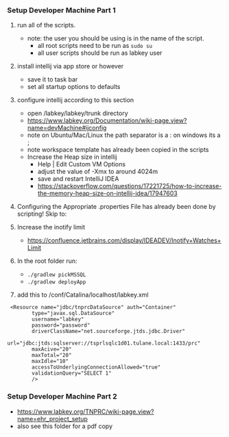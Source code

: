 ### Setup Developer Machine Part 1
1. run all of the scripts.
    * note: the user you should be using is in the name of the script.
        * all root scripts need to be run as `sudo su`
        * all user scripts should be run as labkey user

2. install intellij via app store or however
    * save it to task bar
    * set all startup options to defaults
    
3. configure intellij according to this section
    * open /labkey/labkey/trunk directory
    * https://www.labkey.org/Documentation/wiki-page.view?name=devMachine#ijconfig
    * note on Ubuntu/Mac/Linux the path separator is a :  on windows its a ;
    * note workspace template has already been copied in the scripts
    * Increase the Heap size in intellij
        * Help | Edit Custom VM Options
        * adjust the value of -Xmx to around 4024m
        * save and restart IntelliJ IDEA
        * https://stackoverflow.com/questions/17221725/how-to-increase-the-memory-heap-size-on-intellij-idea/17947603

4. Configuring the Appropriate .properties File has already been done by scripting! Skip to:

5. Increase the inotify limit
    * https://confluence.jetbrains.com/display/IDEADEV/Inotify+Watches+Limit

5. In the root folder run:
    * `./gradlew pickMSSQL`
    * `./gradlew deployApp`

6. add this to <tomcat home>/conf/Catalina/localhost/labkey.xml
```
 <Resource name="jdbc/tnprcDataSource" auth="Container"
        type="javax.sql.DataSource"
        username="labkey"
        password="password"
        driverClassName="net.sourceforge.jtds.jdbc.Driver"
        url="jdbc:jtds:sqlserver://tsprlsqlc1d01.tulane.local:1433/prc"
        maxAcive="20"
        maxTotal="20"
        maxIdle="10"
        accessToUnderlyingConnectionAllowed="true"
        validationQuery="SELECT 1"
        />
```

### Setup Developer Machine Part 2

* https://www.labkey.org/TNPRC/wiki-page.view?name=ehr_project_setup
* also see this folder for a pdf copy

